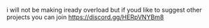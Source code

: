 i will not be making iready overload but if youd like to suggest other projects you can join https://discord.gg/HERpVNYBm8
